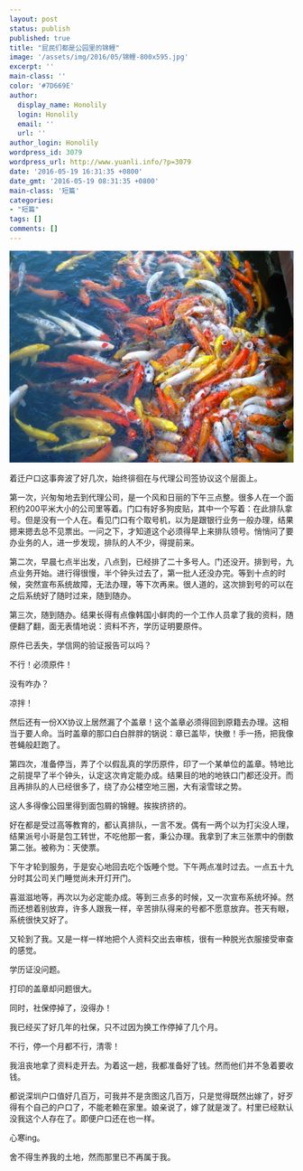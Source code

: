```yaml
---
layout: post
status: publish
published: true
title: "屁民们都是公园里的锦鲤"
image: '/assets/img/2016/05/锦鲤-800x595.jpg'
excerpt: ''
main-class: ''
color: '#7D669E'
author:
  display_name: Honolily
  login: Honolily
  email: ''
  url: ''
author_login: Honolily
wordpress_id: 3079
wordpress_url: http://www.yuanli.info/?p=3079
date: '2016-05-19 16:31:35 +0800'
date_gmt: '2016-05-19 08:31:35 +0800'
main-class: '短篇'
categories:
- "短篇"
tags: []
comments: []
---
```

[![锦鲤](/assets/img/2016/05/锦鲤-800x595.jpg "锦鲤")](/assets/img/2016/05/锦鲤.jpg)

着迁户口这事奔波了好几次，始终徘徊在与代理公司签协议这个层面上。

第一次，兴匆匆地去到代理公司，是一个风和日丽的下午三点整。很多人在一个面积约200平米大小的公司里等着。门口有好多狗皮贴，其中一个写着：在此排队拿号。但是没有一个人在。看见门口有个取号机，以为是跟银行业务一般办理，结果摁来摁去总不见票出。一问之下，才知道这个必须得早上来排队领号。悄悄问了要办业务的人，进一步发现，排队的人不少，得提前来。

第二次，早晨七点半出发，八点到，已经排了二十多号人。门还没开。排到号，九点业务开始。进行得很慢，半个钟头过去了，第一批人还没办完。等到十点的时候，突然宣布系统故障，无法办理，等下次再来。很人道的，这次排到号的可以在之后系统好了随时过来，随到随办。

第三次，随到随办。结果长得有点像韩国小鲜肉的一个工作人员拿了我的资料，随便翻了翻，面无表情地说：资料不齐，学历证明要原件。

原件已丢失，学信网的验证报告可以吗？

不行！必须原件！

没有咋办？

凉拌！

然后还有一份XX协议上居然漏了个盖章！这个盖章必须得回到原籍去办理。这相当于要人命。当时盖章的那口白白胖胖的锅说：章已盖毕，快撤！手一扬，把我像苍蝇般赶跑了。

第四次，准备停当，弄了个以假乱真的学历原件，印了一个某单位的盖章。特地比之前提早了半个钟头，认定这次肯定能办成。结果目的地的地铁口门都还没开。而且再排队的人已经很多了，绕了办公楼空地三圈，大有滚雪球之势。

这人多得像公园里得到面包屑的锦鲤。挨挨挤挤的。

好在都是受过高等教育的，都认真排队，一言不发。偶有一两个以为打尖没人理，结果派号小哥是包工转世，不吃他那一套，秉公办理。我拿到了末三张票中的倒数第二张。被称为：天使票。

下午才轮到服务，于是安心地回去吃个饭睡个觉。下午两点准时过去。一点五十九分时其公司关门睡觉尚未开灯开门。

喜滋滋地等，再次以为必定能办成。等到三点多的时候，又一次宣布系统坏掉。然而还想着别放弃，许多人跟我一样，辛苦排队得来的号都不愿意放弃。苍天有眼，系统很快又好了。

又轮到了我。又是一样一样地把个人资料交出去审核，很有一种脱光衣服接受审查的感觉。

学历证没问题。

打印的盖章却问题很大。

同时，社保停掉了，没得办！

我已经买了好几年的社保，只不过因为换工作停掉了几个月。

不行，停一个月都不行，清零！

我沮丧地拿了资料走开去。为着这一趟，我都准备好了钱。然而他们并不急着要收钱。

都说深圳户口值好几百万，可我并不是贪图这几百万，只是觉得既然出嫁了，好歹得有个自己的户口了，不能老赖在家里。娘亲说了，嫁了就是泼了。村里已经默认没我这个人存在了。即便户口还在也一样。

心寒ing。

舍不得生养我的土地，然而那里已不再属于我。
